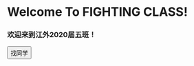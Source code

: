 <h1>Welcome To FIGHTING CLASS!</h1>
<h3>欢迎来到江外2020届五班！</h3>
<button onclick="a()" style="height:30">找同学</button>
<script>
function a(){
  q=prompt("请输入同学的姓名或者学号:")
  var json={
    "叶明航": [{"sex": "♂","No.": "01"}]
  }
  alert(json[q].sex)
}
</script>
